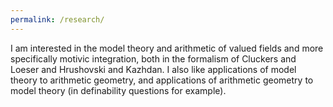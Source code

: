 ```yaml
---
permalink: /research/
---
```

I am interested in the model theory and arithmetic of valued fields and more specifically motivic integration, both in the formalism of Cluckers and Loeser and Hrushovski and Kazhdan. I also like applications of model theory to arithmetic geometry, and applications of arithmetic geometry to model theory (in definability questions for example).

